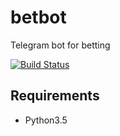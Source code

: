 # betbot
Telegram bot for betting

[![Build Status](https://travis-ci.org/Lookyan/betbot.svg?branch=master)](https://travis-ci.org/Lookyan/betbot)

## Requirements
- Python3.5

